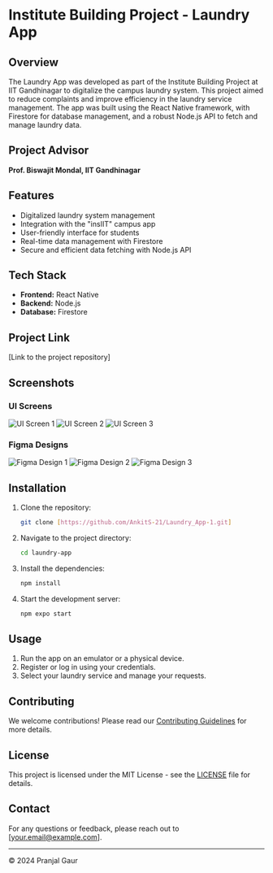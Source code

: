 # Institute Building Project - Laundry App

## Overview
The Laundry App was developed as part of the Institute Building Project at IIT Gandhinagar to digitalize the campus laundry system. This project aimed to reduce complaints and improve efficiency in the laundry service management. The app was built using the React Native framework, with Firestore for database management, and a robust Node.js API to fetch and manage laundry data.

## Project Advisor
**Prof. Biswajit Mondal, IIT Gandhinagar**

## Features
- Digitalized laundry system management
- Integration with the "insIIT" campus app
- User-friendly interface for students
- Real-time data management with Firestore
- Secure and efficient data fetching with Node.js API

## Tech Stack
- **Frontend:** React Native
- **Backend:** Node.js
- **Database:** Firestore

## Project Link
[Link to the project repository]

## Screenshots
### UI Screens
![UI Screen 1](path/to/UI_screen1.png)
![UI Screen 2](path/to/UI_screen2.png)
![UI Screen 3](path/to/UI_screen3.png)

### Figma Designs
![Figma Design 1](path/to/Figma_design1.png)
![Figma Design 2](path/to/Figma_design2.png)
![Figma Design 3](path/to/Figma_design3.png)

## Installation
1. Clone the repository:
    ```bash
    git clone [https://github.com/AnkitS-21/Laundry_App-1.git]
    ```
2. Navigate to the project directory:
    ```bash
    cd laundry-app
    ```
3. Install the dependencies:
    ```bash
    npm install
    ```
4. Start the development server:
    ```bash
    npm expo start
    ```

## Usage
1. Run the app on an emulator or a physical device.
2. Register or log in using your credentials.
3. Select your laundry service and manage your requests.

## Contributing
We welcome contributions! Please read our [Contributing Guidelines](CONTRIBUTING.md) for more details.

## License
This project is licensed under the MIT License - see the [LICENSE](LICENSE) file for details.

## Contact
For any questions or feedback, please reach out to [your.email@example.com].

---

© 2024 Pranjal Gaur
